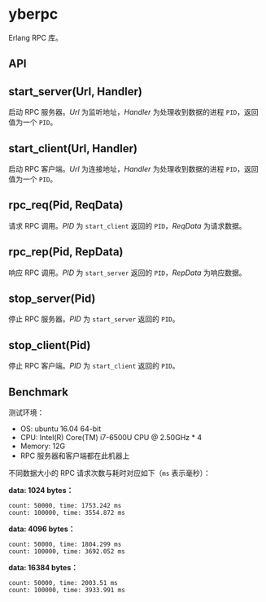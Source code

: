 # yberpc

Erlang RPC 库。

## API

## start_server(Url, Handler)

启动 RPC 服务器。_Url_ 为监听地址，_Handler_ 为处理收到数据的进程 `PID`，返回值为一个 `PID`。

## start_client(Url, Handler)

启动 RPC 客户端。_Url_ 为连接地址，_Handler_ 为处理收到数据的进程 `PID`，返回值为一个 `PID`。

## rpc_req(Pid, ReqData)

请求 RPC 调用。_PID_ 为 `start_client` 返回的 `PID`，_ReqData_ 为请求数据。

## rpc_rep(Pid, RepData)

响应 RPC 调用。_PID_ 为 `start_server` 返回的 `PID`，_RepData_ 为响应数据。

## stop_server(Pid)

停止 RPC 服务器。_PID_ 为 `start_server` 返回的 `PID`。

## stop_client(Pid)

停止 RPC 客户端。_PID_ 为 `start_client` 返回的 `PID`。

## Benchmark

测试环境：

- OS: ubuntu 16.04 64-bit
- CPU: Intel(R) Core(TM) i7-6500U CPU @ 2.50GHz * 4
- Memory: 12G
- RPC 服务器和客户端都在此机器上

不同数据大小的 RPC 请求次数与耗时对应如下（`ms` 表示毫秒）：

**data: 1024 bytes：**

```
count: 50000, time: 1753.242 ms
count: 100000, time: 3554.872 ms
```

**data: 4096 bytes：**

```
count: 50000, time: 1804.299 ms
count: 100000, time: 3692.052 ms
```

**data: 16384 bytes：**

```
count: 50000, time: 2003.51 ms
count: 100000, time: 3933.991 ms
```

